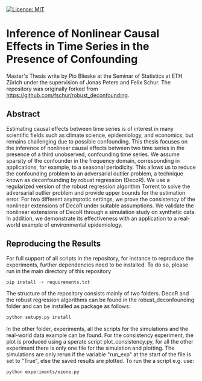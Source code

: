 [![License: MIT](https://img.shields.io/badge/License-MIT-yellow.svg)](https://opensource.org/licenses/MIT)

# Inference of Nonlinear Causal Effects in Time Series in the Presence of Confounding


Master's Thesis write by Pio Blieske at the Seminar of Statistics at ETH Zürich under the supervision of Jonas Peters and Felix Schur. The repository was originally forked from https://github.com/fschur/robust_deconfounding.


## Abstract

Estimating causal effects between time series is of interest in many scientific fields such
as climate science, epidemiology, and economics, but remains challenging due to possible
confounding. This thesis focuses on the inference of nonlinear causal effects between two
time series in the presence of a third unobserved, confounding time series. We assume
sparsity of the confounder in the frequency domain, corresponding in applications, for
example, to a seasonal periodicity. This allows us to reduce the confounding problem to
an adversarial outlier problem, a technique known as deconfounding by robust regression
(DecoR). We use a regularized version of the robust regression algorithm Torrent to solve
the adversarial outlier problem and provide upper bounds for the estimation error. For
two different asymptotic settings, we prove the consistency of the nonlinear extensions of
DecoR under suitable assumptions. We validate the nonlinear extensions of DecoR through
a simulation study on synthetic data. In addition, we demonstrate its effectiveness with
an application to a real-world example of environmental epidemiology.


## Reproducing the Results

For full support of all scripts in the repository, for instance to reproduce the experiments, further dependencies need
to be installed. 
To do so, please run in the main directory of this repository 
```bash
pip install -r requirements.txt
``` 
The structure of the repository consists mainly of two folders. DecoR and the robust regression algorithms can be found in the robust_deconfounding folder and can be installed as package as follows:
```bash
python setupy.py install
``` 
In the other folder, experiments, all the scripts for the simulations and the real-world data example can be found. For the consistency experiment, the plot is produced using a sperate script plot_consistency.py, for all the other experiment there is only one file for the simulation and plotting. The simulations are only rerun if the variable "run_exp" at the start of the file is set to "True", else the saved results are plotted. To run the a script e.g. use:
```bash
python experiments/ozone.py
``` 
